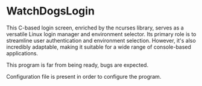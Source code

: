# WatchDogsLogin
This C-based login screen, enriched by the ncurses library, serves as a versatile Linux login manager and environment selector. Its primary role is to streamline user authentication and environment selection. However, it's also incredibly adaptable, making it suitable for a wide range of console-based applications.

This program is far from being ready, bugs are expected.

Configuration file is present in order to configure the program.
